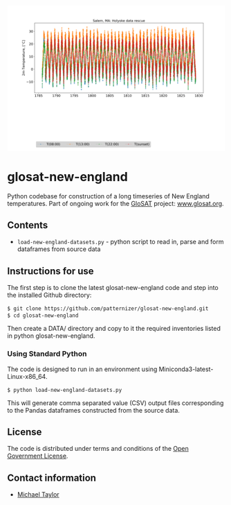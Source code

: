 ![image](https://github.com/patternizer/glosat-new-england/blob/master/salem-massechussets-holyoke.png)

# glosat-new-england

Python codebase for construction of a long timeseries of New England temperatures. Part of ongoing work for the [GloSAT](https://www.glosat.org) project: www.glosat.org. 

## Contents

* `load-new-england-datasets.py` - python script to read in, parse and form dataframes from source data

## Instructions for use

The first step is to clone the latest glosat-new-england code and step into the installed Github directory: 

    $ git clone https://github.com/patternizer/glosat-new-england.git
    $ cd glosat-new-england

Then create a DATA/ directory and copy to it the required inventories listed in python glosat-new-england.

### Using Standard Python

The code is designed to run in an environment using Miniconda3-latest-Linux-x86_64.

    $ python load-new-england-datasets.py

This will generate comma separated value (CSV) output files corresponding to the Pandas dataframes constructed from the source data.

## License

The code is distributed under terms and conditions of the [Open Government License](http://www.nationalarchives.gov.uk/doc/open-government-licence/version/3/).

## Contact information

* [Michael Taylor](michael.a.taylor@uea.ac.uk)

